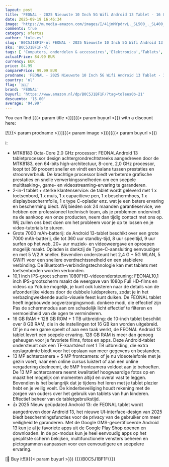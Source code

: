 ```yaml
---
layout: post
title: 'FEONAL - 2025 Nieuwste 10 Inch 5G Wifi Android 13 Tablet - 16 GB RAM + 128 GB ROM  1TB TF   2-in-1 Met Toetsenbord  Muis  Pen  Octa-Core 2.0Ghz | 7000mAh | 1080FHD | 13MP Camera | WLAN GPS OTG'
date: 2025-09-19 16:46:34
image: 'https://m.media-amazon.com/images/I/41jmMYpdrvL._SL500_._SL400_.jpg'
comments: true
category: ofertas
author: 'tole.es'
slug: 'B0C5J1BF1F-nl FEONAL - 2025 Nieuwste 10 Inch 5G Wifi Android 13 Tablet -...'
sku: 'B0C5J1BF1F-nl'
tags: [ 'Computers, onderdelen & accessoires','Elektronica','Tablets','feonal','🇳🇱', ]
actualPrice: 84.99 EUR
currency: EUR
price: 84.99
comparePrice: 99.99 EUR
prodname: 'FEONAL - 2025 Nieuwste 10 Inch 5G Wifi Android 13 Tablet - 16 GB RAM + 128 GB ROM  1TB TF   2-in-1 Met Toetsenbord  Muis  Pen  Octa-Core 2.0Ghz | 7000mAh | 1080FHD | 13MP Camera | WLAN GPS OTG'
country: 'nl'
flag: '🇳🇱'
brand: 'FEONAL'
buyurl: 'https://www.amazon.nl/dp/B0C5J1BF1F/?tag=tolees0b-21'
descuento: '15.00'
average: '94.99'
---
```


You can find [{{< param title >}}]({{< param buyurl >}}) with a discount here:

[![{{< param prodname >}}]({{< param image >}})]({{< param buyurl >}})

ℹ️:

- MTK8183 Octa-Core 2.0 GHz processor: FEONALAndroid 13 tabletprocessor design achtergrondrechtstreeks aangedreven door de MTK8183, een 64-bits high-architectuur, 8-core, 2,0 GHz processor, loopt tot 39 procent sneller en vindt een balans tussen prestaties en stroomverbruik. De krachtige processor biedt verbeterde grafische prestaties en snelle verwerkingssnelheden om een soepele multitasking-, game- en videostreaming-ervaring te garanderen.
- 2-in-1 tablet + sterke klantenservice: de tablet wordt geleverd met 1 x toetsenbord, 1 x muis, 1 x capacitieve pen, 1 x beschermhoes, 1 x displaybeschermfolie, 1 x type C-oplader enz. wat je een betere ervaring en bescherming biedt. Wij bieden ook 24 maanden garantieservice, we hebben een professioneel technisch team, als je problemen ondervindt na de aankoop van onze producten, neem dan tijdig contact met ons op. Wij zullen ons best doen om het probleem voor je op te lossen en je video-tutorials te sturen.
- Grote 7000 mAh-batterij: de Android 13-tablet beschikt over een grote 7000 mAh-batterij, die tot 360 uur standby-tijd, 8 uur speeltijd, 9 uur surfen op het web, 20+ uur muziek- en videoweergave en oproepen mogelijk maakt. Opladen is dankzij de Type-C-aansluiting eenvoudiger en met 5 V/2 A sneller. Bovendien ondersteunt het 2,4 G + 5G WLAN, 5 GWIFI voor een snellere overdrachtssnelheid en een stabielere verbinding. De Bluetooth-verbindingstechnologie kan met tablets met toetsenborden worden verbonden.
- 10,1 inch IPS-groot scherm 1080FHD-videoondersteuning: FEONAL10,1 inch IPS-grootscherm maakt de weergave van 1080p Full HD-films en videos op Yotube mogelijk, je kunt ook luisteren naar de details van de afzonderlijke videos door de dubbele luidsprekers, zodat je in het verbazingwekkende audio-visuele feest kunt duiken. De FEONAL tablet heeft ingebouwde oogverzorgingsmodi. donkere modi, die effectief zijn Pas de schermmodus aan om schadelijk licht effectief te filteren en vermoeidheid van de ogen te verminderen.
- 16 GB RAM + 128 GB ROM + 1 TB uitbreiding: de 10-inch tablet beschikt over 8 GB RAM, die in de instellingen tot 16 GB kan worden uitgebreid. Of je nu een game speelt of aan een taak werkt, de FEONAL Android 13 tablet levert een soepele ervaring. 128 GB RAM is meer dan genoeg geheugen voor je favoriete films, fotos en apps. Deze Android-tablet ondersteunt ook een TF-kaartsleuf met 1 TB uitbreiding, die extra opslagruimte biedt voor het opslaan van meer gegevens en bestanden.
- 13 MP achtercamera + 5 MP frontcamera: of je nu videotelefonie met je gezin voert, naar een online cursus luistert of aan een online vergadering deelneemt, de 5MP frontcamera voldoet aan je behoeften. De 13 MP achtercamera neemt kwalitatief hoogwaardige fotos op en maakt het mogelijk om momenten altijd en overal vast te leggen. Bovendien is het belangrijk dat je tijdens het leren met je tablet plezier hebt en je veilig voelt. De kinderbeveiliging houdt rekening met de zorgen van ouders over het gebruik van tablets van hun kinderen. Effectief beheer van de tabletgebruikstijd.
- 👍 2025 Nieuw geüpdated Android 13: de FEONAL tablet wordt aangedreven door Android 13, het nieuwe UI-interface-design van 2025 biedt beschermingsfuncties voor de privacy van de gebruiker om meer veiligheid te garanderen. Met de Google GMS-gecertificeerde Android 13 kun je al je favoriete apps uit de Google Play Shop openen en downloaden. In de pc-modus kun je heel eenvoudig apps op het gesplitste scherm bekijken, multifunctionele vensters beheren en pictogrammen aanpassen voor een eenvoudigere en soepelere ervaring.

[🛒 Buy it!!]({{< param buyurl >}})
{{<world>}}B0C5J1BF1F{{</world>}}
